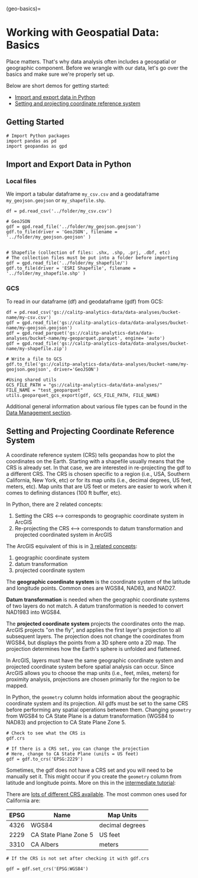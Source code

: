 (geo-basics)=
# Working with Geospatial Data: Basics

Place matters. That's why data analysis often includes a geospatial or geographic component. Before we wrangle with our data, let's go over the basics and make sure we're properly set up.

Below are short demos for getting started:
* [Import and export data in Python](#import-and-export-data-in-python)
* [Setting and projecting coordinate reference system](#setting-and-projecting-coordinate-reference-system)

## Getting Started

```
# Import Python packages
import pandas as pd
import geopandas as gpd
```

## Import and Export Data in Python
### **Local files**
We import a tabular dataframe `my_csv.csv` and a geodataframe `my_geojson.geojson` or `my_shapefile.shp`.
```
df = pd.read_csv('../folder/my_csv.csv')

# GeoJSON
gdf = gpd.read_file('../folder/my_geojson.geojson')
gdf.to_file(driver = 'GeoJSON', filename = '../folder/my_geojson.geojson' )


# Shapefile (collection of files: .shx, .shp, .prj, .dbf, etc)
# The collection files must be put into a folder before importing
gdf = gpd.read_file('../folder/my_shapefile/')
gdf.to_file(driver = 'ESRI Shapefile', filename = '../folder/my_shapefile.shp' )
```

### **GCS**
To read in our dataframe (df) and geodataframe (gdf) from GCS:

```
df = pd.read_csv('gs://calitp-analytics-data/data-analyses/bucket-name/my-csv.csv')
gdf = gpd.read_file('gs://calitp-analytics-data/data-analyses/bucket-name/my-geojson.geojson')
gdf = gpd.read_parquet('gs://calitp-analytics-data/data-analyses/bucket-name/my-geoparquet.parquet', engine= 'auto')
gdf = gpd.read_file('gs://calitp-analytics-data/data-analyses/bucket-name/my-shapefile.zip')

# Write a file to GCS
gdf.to_file('gs://calitp-analytics-data/data-analyses/bucket-name/my-geojson.geojson', driver='GeoJSON')

#Using shared utils
GCS_FILE_PATH = "gs://calitp-analytics-data/data-analyses/"
FILE_NAME = "test_geoparquet"
utils.geoparquet_gcs_export(gdf, GCS_FILE_PATH, FILE_NAME)

```

Additional general information about various file types can be found in the [Data Management section](./data-management.md).

## Setting and Projecting Coordinate Reference System
A coordinate reference system (CRS) tells geopandas how to plot the coordinates on the Earth. Starting with a shapefile usually means that the CRS is already set. In that case, we are interested in re-projecting the gdf to a different CRS. The CRS is chosen specific to a region (i.e., USA, Southern California, New York, etc) or for its map units (i.e., decimal degrees, US feet, meters, etc). Map units that are US feet or meters are easier to work when it comes to defining distances (100 ft buffer, etc).

In Python, there are 2 related concepts:
1. Setting the CRS <--> corresponds to geographic coordinate system in ArcGIS
2. Re-projecting the CRS <--> corresponds to datum transformation and projected coordinated system in ArcGIS



The ArcGIS equivalent of this is in [3 related concepts](https://pro.arcgis.com/en/pro-app/help/mapping/properties/coordinate-systems-and-projections.htm):
1. geographic coordinate system
2. datum transformation
3. projected coordinate system

The **geographic coordinate system** is the coordinate system of the latitude and longitude points. Common ones are WGS84, NAD83, and NAD27.

**Datum transformation** is needed when the geographic coordinate systems of two layers do not match. A datum transformation is needed to convert NAD1983 into WGS84.

The **projected coordinate system** projects the coordinates onto the map. ArcGIS projects "on the fly", and applies the first layer's projection to all subsequent layers. The projection does not change the coordinates from WGS84, but displays the points from a 3D sphere onto a 2D map. The projection determines how the Earth's sphere is unfolded and flattened.

In ArcGIS, layers must have the same geographic coordinate system and projected coordinate system before spatial analysis can occur. Since ArcGIS allows you to choose the map units (i.e., feet, miles, meters) for proximity analysis, projections are chosen primarily for the region to be mapped.

In Python, the `geometry` column holds information about the geographic coordinate system and its projection. All gdfs must be set to the same CRS before performing any spatial operations between them. Changing `geometry` from WGS84 to CA State Plane is a datum transformation (WGS84 to NAD83) and projection to CA State Plane Zone 5.

```
# Check to see what the CRS is
gdf.crs

# If there is a CRS set, you can change the projection
# Here, change to CA State Plane (units = US feet)
gdf = gdf.to_crs('EPSG:2229')
```

Sometimes, the gdf does not have a CRS set and you will need to be manually set it. This might occur if you create the `geometry` column from latitude and longitude points. More on this in the [intermediate tutorial](./spatial-analysis-intermediate.md):

There are [lots of different CRS available](https://epsg.io). The most common ones used for California are:

| EPSG | Name | Map Units
| ---| ---- | --- |
| 4326 | WGS84 | decimal degrees
| 2229 | CA State Plane Zone 5 | US feet
| 3310 | CA Albers | meters

```
# If the CRS is not set after checking it with gdf.crs

gdf = gdf.set_crs('EPSG:WGS84')

```

<br>
